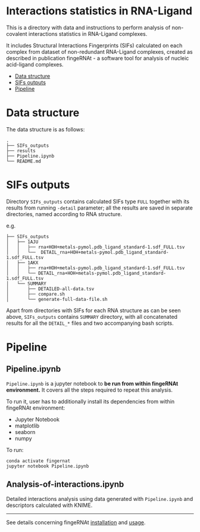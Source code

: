 # Interactions statistics in RNA-Ligand

This is a directory with data and instructions to perform analysis of non-covalent interactions statistics in RNA-Ligand complexes.

It includes Structural Interactions Fingerprints (SIFs) calculated on each complex from  dataset of non-redundant RNA-Ligand complexes, created as described in publication fingeRNAt - a software tool for analysis of nucleic acid-ligand complexes.

<!-- TOC depthFrom:1 depthTo:6 withLinks:1 updateOnSave:0 orderedList:0 -->

- [Data structure](#data-structure)
- [SIFs outputs](#sifs-outputs)
- [Pipeline](#pipeline)

<!-- /TOC -->

# Data structure

The data structure is as follows:

```
.
├── SIFs_outputs
├── results
├── Pipeline.ipynb
└── README.md
```

# SIFs outputs

Directory `SIFs_outputs` contains calculated SIFs type `FULL` together with its results from running `-detail` parameter; all the results are saved in separate directories, named according to RNA structure.

e.g.

```
├── SIFs_outputs
│   ├── 1AJU
│   │   ├── rna+HOH+metals-pymol.pdb_ligand_standard-1.sdf_FULL.tsv
│   │   └──  DETAIL_rna+HOH+metals-pymol.pdb_ligand_standard-1.sdf_FULL.tsv
│   ├── 1AKX
│   │   ├── rna+HOH+metals-pymol.pdb_ligand_standard-1.sdf_FULL.tsv
│   │   └── DETAIL_rna+HOH+metals-pymol.pdb_ligand_standard-1.sdf_FULL.tsv
│   └── SUMMARY
│       ├── DETAILED-all-data.tsv
│       ├── compare.sh
│       └── generate-full-data-file.sh
```

Apart from directories with SIFs for each RNA structure as can be seen above, `SIFs_outputs` contains `SUMMARY` directory, with all concatenated results for all the `DETAIL_*` files and two accompanying bash scripts.

# Pipeline


## Pipeline.ipynb

`Pipeline.ipynb` is a jupyter notebook to **be run from within fingeRNAt environment.**
It covers all the steps required to repeat this analysis.

To run it, user has to additionally install its dependencies from within fingeRNAt environment:
* Jupyter Notebook
* matplotlib
* seaborn
* numpy

To run:

```
conda activate fingernat
jupyter notebook Pipeline.ipynb
```


## Analysis-of-interactions.ipynb

 Detailed interactions analysis using data generated with `Pipeline.ipynb` and descriptors calculated with KNIME.

---

See details concerning fingeRNAt [installation](https://github.com/n-szulc/fingeRNAt#installation) and [usage](https://github.com/n-szulc/fingeRNAt#usage).
